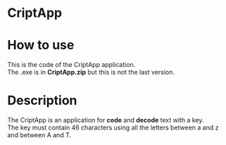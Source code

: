 <h1>CriptApp</h1>

# How to use
This is the code of the CriptApp application.<br>
The .exe is in <b>CriptApp.zip</b> but this is not the last version.

# Description
The CriptApp is an application for <b>code</b> and <b>decode</b> text with a key.<br> The key must contain 46 characters using all the letters between a and z and between A and T.
